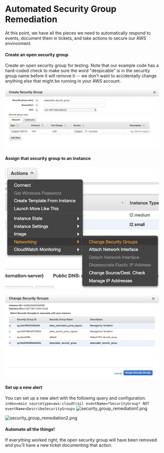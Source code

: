 # Automated Security Group Remediation

At this point, we have all the pieces we need to automatically respond to events, document them in tickets, and take actions to secure our AWS environment.

#### Create an open security group
Create an open security group for testing. Note that our example code has a hard-coded check to make sure the word "despicable" is in the security group name before it will remove it -- we don't want to accidentally change anything else that might be running in your AWS account.

![security_group_creation.png](images/security_group_creation.png?raw=true "security_group_creation.png")

#### Assign that security group to an instance
![security_group_assignment_1.png](images/security_group_assignment_1.png?raw=true "security_group_assignment_1.png")

![security_group_assignment_2.png](images/security_group_assignment_2.png?raw=true "security_group_assignment_2.png")

#### Set up a new alert
You can set up a new alert with the following query and configuration.
```index=main sourcetype=aws:cloudtrail eventName=*SecurityGroup* NOT eventName=DescribeSecurityGroups```
![security_group_remediation1.png](images/security_group_remediation1.png?raw=true "security_group_remediation1.png")

![security_group_remediation2.png](images/security_group_remediation2.png?raw=true "security_group_remediation2.png")

#### Automate all the things!
If everything worked right, the open security group will have been removed and you'll have a new ticket documenting that action.
